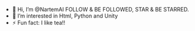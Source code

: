 - 👋 Hi, I’m @NartemAI
FOLLOW & BE FOLLOWED, STAR & BE STARRED.
- 👀 I’m interested in Html, Python and Unity
- ⚡ Fun fact: I like tea!!

<!---
NartemAI/NartemAI is a ✨ special ✨ repository because its `README.md` (this file) appears on your GitHub profile.
You can click the Preview link to take a look at your changes.
--->
